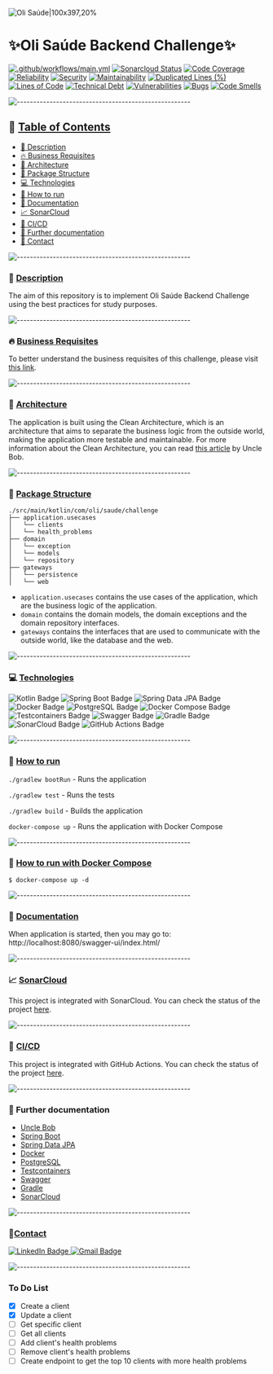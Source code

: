 ![Oli Saúde|100x397,20%](https://hs-7708371.f.hubspotfree.net/hub/7708371/hubfs/logo-olisaude.png?upscale=true&width=288&upscale=true&name=logo-olisaude.png)

# ✨Oli Saúde Backend Challenge✨

[![.github/workflows/main.yml](https://github.com/iuryamaral1/oli-saude-backend-challenge/actions/workflows/main.yml/badge.svg)](https://github.com/iuryamaral1/oli-saude-backend-challenge/actions/workflows/main.yml)
[![Sonarcloud Status](https://sonarcloud.io/api/project_badges/measure?project=iuryamaral1_oli-saude-backend-challenge&metric=alert_status)](https://sonarcloud.io/project/overview?id=iuryamaral1_oli-saude-backend-challenge)
[![Code Coverage](https://sonarcloud.io/api/project_badges/measure?project=iuryamaral1_oli-saude-backend-challenge&metric=coverage)](https://sonarcloud.io/component_measures?metric=coverage&id=iuryamaral1_oli-saude-backend-challenge)
[![Reliability](https://sonarcloud.io/api/project_badges/measure?project=iuryamaral1_oli-saude-backend-challenge&metric=reliability_rating)](https://sonarcloud.io/component_measures?metric=reliability_rating&id=iuryamaral1_oli-saude-backend-challenge)
[![Security](https://sonarcloud.io/api/project_badges/measure?project=iuryamaral1_oli-saude-backend-challenge&metric=security_rating)](https://sonarcloud.io/component_measures?metric=security_rating&id=iuryamaral1_oli-saude-backend-challenge)
[![Maintainability](https://sonarcloud.io/api/project_badges/measure?project=iuryamaral1_oli-saude-backend-challenge&metric=sqale_rating)](https://sonarcloud.io/component_measures?metric=sqale_rating&id=iuryamaral1_oli-saude-backend-challenge)
[![Duplicated Lines (%)](https://sonarcloud.io/api/project_badges/measure?project=iuryamaral1_oli-saude-backend-challenge&metric=duplicated_lines_density)](https://sonarcloud.io/component_measures?metric=duplicated_lines_density&id=iuryamaral1_oli-saude-backend-challenge)
[![Lines of Code](https://sonarcloud.io/api/project_badges/measure?project=iuryamaral1_oli-saude-backend-challenge&metric=ncloc)](https://sonarcloud.io/component_measures?metric=ncloc&id=iuryamaral1_oli-saude-backend-challenge)
[![Technical Debt](https://sonarcloud.io/api/project_badges/measure?project=iuryamaral1_oli-saude-backend-challenge&metric=sqale_index)](https://sonarcloud.io/component_measures?metric=sqale_index&id=iuryamaral1_oli-saude-backend-challenge)
[![Vulnerabilities](https://sonarcloud.io/api/project_badges/measure?project=iuryamaral1_oli-saude-backend-challenge&metric=vulnerabilities)](https://sonarcloud.io/component_measures?metric=vulnerabilities&id=iuryamaral1_oli-saude-backend-challenge)
[![Bugs](https://sonarcloud.io/api/project_badges/measure?project=iuryamaral1_oli-saude-backend-challenge&metric=bugs)](https://sonarcloud.io/component_measures?metric=bugs&id=iuryamaral1_oli-saude-backend-challenge)
[![Code Smells](https://sonarcloud.io/api/project_badges/measure?project=iuryamaral1_oli-saude-backend-challenge&metric=code_smells)](https://sonarcloud.io/component_measures?metric=code_smells&id=iuryamaral1_oli-saude-backend-challenge)

![-----------------------------------------------------](https://raw.githubusercontent.com/andreasbm/readme/master/assets/lines/rainbow.png)

## 📖 <ins>Table of Contents</ins>

- [📌 Description](#-description)
- [🔥 Business Requisites](#-business-requisites)
- [🏢 Architecture](#-architecture)
- [💎 Package Structure](#-package-structure)
- [💻 Technologies](#-technologies)
- [🚀 How to run](#-how-to-run)
- [📝 Documentation](#-documentation)
- [📈 SonarCloud](#-sonarcloud)
- [👲 CI/CD](#-cicd)
- [📝 Further documentation](#-further-documentation)
- [📱 Contact](#-contact)

![-----------------------------------------------------](https://raw.githubusercontent.com/andreasbm/readme/master/assets/lines/rainbow.png)
### 📌 <ins>Description</ins>
The aim of this repository is to implement Oli Saúde Backend Challenge using the best practices for study purposes.

![-----------------------------------------------------](https://raw.githubusercontent.com/andreasbm/readme/master/assets/lines/rainbow.png)

### 🔥 <ins>Business Requisites</ins>
To better understand the business requisites of this challenge, please visit [this link](https://github.com/olisaude/teste-dev-backend).

![-----------------------------------------------------](https://raw.githubusercontent.com/andreasbm/readme/master/assets/lines/rainbow.png)

### 🏢 <ins>Architecture</ins>

The application is built using the Clean Architecture, which is an architecture that aims to separate the business logic from the outside world, making the application more testable and maintainable.
For more information about the Clean Architecture, you can read [this article](https://blog.cleancoder.com/uncle-bob/2012/08/13/the-clean-architecture.html) by Uncle Bob.

![-----------------------------------------------------](https://raw.githubusercontent.com/andreasbm/readme/master/assets/lines/rainbow.png)

### 💎 <ins>Package Structure</ins>

```text
./src/main/kotlin/com/oli/saude/challenge
├── application.usecases
│   └── clients
│   └── health_problems
├── domain
│   └── exception
│   └── models
│   └── repository
├── gateways
│   └── persistence
│   └── web
```

- `application.usecases` contains the use cases of the application, which are the business logic of the application.
- `domain` contains the domain models, the domain exceptions and the domain repository interfaces.
- `gateways` contains the interfaces that are used to communicate with the outside world, like the database and the web.

![-----------------------------------------------------](https://raw.githubusercontent.com/andreasbm/readme/master/assets/lines/rainbow.png)

### 💻 <ins>Technologies</ins>

<img src="https://img.shields.io/badge/Kotlin-7F52FF?style=for-the-badge&logo=kotlin&logoColor=white" alt="Kotlin Badge"/> <img src="https://img.shields.io/badge/Spring_Boot-6DB33F?style=for-the-badge&logo=spring-boot&logoColor=white" alt="Spring Boot Badge"/> <img src="https://img.shields.io/badge/Spring_Data_JPA-6DB33F?style=for-the-badge&logo=spring-data-jpa&logoColor=white" alt="Spring Data JPA Badge"/> <img src="https://img.shields.io/badge/Docker-2496ED?style=for-the-badge&logo=docker&logoColor=white" alt="Docker Badge"/> <img src="https://img.shields.io/badge/PostgreSQL-336791?style=for-the-badge&logo=postgresql&logoColor=white" alt="PostgreSQL Badge"/> <img src="https://img.shields.io/badge/Docker_Compose-2496ED?style=for-the-badge&logo=docker&logoColor=white" alt="Docker Compose Badge"/> <img src="https://img.shields.io/badge/Testcontainers-000000?style=for-the-badge&logo=testcontainers&logoColor=white" alt="Testcontainers Badge"/> <img src="https://img.shields.io/badge/Swagger-85EA2D?style=for-the-badge&logo=swagger&logoColor=white" alt="Swagger Badge"/> <img src="https://img.shields.io/badge/Gradle-02303A?style=for-the-badge&logo=gradle&logoColor=white" alt="Gradle Badge"/> <img src="https://img.shields.io/badge/SonarCloud-4E9BCD?style=for-the-badge&logo=sonarcloud&logoColor=white" alt="SonarCloud Badge"/> <img src="https://img.shields.io/badge/GitHub_Actions-2088FF?style=for-the-badge&logo=github-actions&logoColor=white" alt="GitHub Actions Badge"/>

![-----------------------------------------------------](https://raw.githubusercontent.com/andreasbm/readme/master/assets/lines/rainbow.png)

### 🚀 <ins>How to run</ins>

```./gradlew bootRun``` - Runs the application

```./gradlew test``` - Runs the tests

```./gradlew build``` - Builds the application

```docker-compose up``` - Runs the application with Docker Compose

![-----------------------------------------------------](https://raw.githubusercontent.com/andreasbm/readme/master/assets/lines/rainbow.png)

### 🐳 <ins>How to run with Docker Compose</ins>

```shell
$ docker-compose up -d
```
![-----------------------------------------------------](https://raw.githubusercontent.com/andreasbm/readme/master/assets/lines/rainbow.png)

### 📝 <ins>Documentation</ins>

When application is started, then you may go to: http://localhost:8080/swagger-ui/index.html/

![-----------------------------------------------------](https://raw.githubusercontent.com/andreasbm/readme/master/assets/lines/rainbow.png)

### 📈 <ins>SonarCloud</ins>

This project is integrated with SonarCloud. You can check the status of the project [here](https://sonarcloud.io/project/overview?id=iuryamaral1_oli-saude-backend-challenge).

![-----------------------------------------------------](https://raw.githubusercontent.com/andreasbm/readme/master/assets/lines/rainbow.png)

### 👲 <ins>CI/CD</ins>

This project is integrated with GitHub Actions. You can check the status of the project [here](https://github.com/iuryamaral1/oli-saude-backend-challenge/actions/workflows/main.yml).

![-----------------------------------------------------](https://raw.githubusercontent.com/andreasbm/readme/master/assets/lines/rainbow.png)

### 📝 Further documentation

- [Uncle Bob](https://blog.cleancoder.com/uncle-bob/2012/08/13/the-clean-architecture.html)
- [Spring Boot](https://spring.io/projects/spring-boot)
- [Spring Data JPA](https://spring.io/projects/spring-data-jpa)
- [Docker](https://www.docker.com/)
- [PostgreSQL](https://www.postgresql.org/)
- [Testcontainers](https://www.testcontainers.org/)
- [Swagger](https://swagger.io/)
- [Gradle](https://gradle.org/)
- [SonarCloud](https://sonarcloud.io/)

![-----------------------------------------------------](https://raw.githubusercontent.com/andreasbm/readme/master/assets/lines/rainbow.png)

### 📱<ins>Contact</ins>

<a href="https://www.linkedin.com/in/iury-amaral-8a6294130/">
    <img src="https://img.shields.io/badge/LinkedIn-blue?style=for-the-badge&logo=linkedin&logoColor=white" alt="LinkedIn Badge"/>
</a>
<a href="mailto:iurydrayton@gmail.com">
    <img src="https://img.shields.io/badge/iurydrayton@gmail.com-Gmail-red?style=for-the-badge&logo=gmail&logoColor=white" alt="Gmail Badge"/>
</a>

![-----------------------------------------------------](https://raw.githubusercontent.com/andreasbm/readme/master/assets/lines/rainbow.png)

### To Do List

- [x] Create a client
- [x] Update a client
- [ ] Get specific client
- [ ] Get all clients
- [ ] Add client's health problems
- [ ] Remove client's health problems
- [ ] Create endpoint to get the top 10 clients with more health problems
